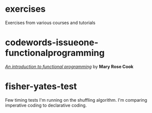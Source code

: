 # exercises
Exercises from various courses and tutorials

# codewords-issueone-functionalprogramming
[_An introduction to functional programming_][funcproginpython] by **Mary Rose Cook**
# fisher-yates-test
Few timing tests I'm running on the shuffling algorithm. I'm comparing imperative coding to declarative coding.

[funcproginpython]:https://codewords.recurse.com/issues/one/an-introduction-to-functional-programming
